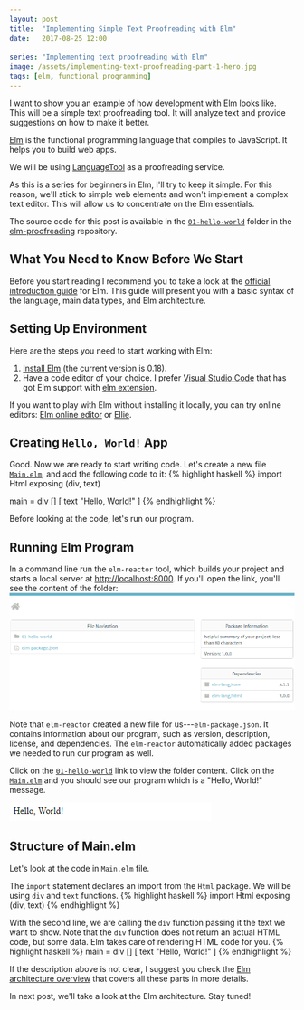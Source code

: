 ```yaml
---
layout: post
title:  "Implementing Simple Text Proofreading with Elm"
date:   2017-08-25 12:00

series: "Implementing text proofreading with Elm"
image: /assets/implementing-text-proofreading-part-1-hero.jpg
tags: [elm, functional programming]
---
```


I want to show you an example of how development with Elm looks like. This will be a simple text proofreading tool. It will analyze text and provide suggestions on how to make it better.

[Elm](http://elm-lang.org/) is the functional programming language that compiles to JavaScript. It helps you to build web apps.

We will be using [LanguageTool](https://languagetool.org/) as a proofreading service.

As this is a series for beginners in Elm, I'll try to keep it simple. For this reason, we'll stick to simple web elements and won't implement a complex text editor. This will allow us to concentrate on the Elm essentials.

The source code for this post is available in the [`01-hello-world`](https://github.com/dmitryrogozhny/elm-proofreading/tree/master/01-hello-world) folder in the [elm-proofreading](https://github.com/dmitryrogozhny/elm-proofreading) repository.

## What You Need to Know Before We Start
Before you start reading I recommend you to take a look at the [official introduction guide](https://guide.elm-lang.org/) for Elm. This guide will present you with a basic syntax of the language, main data types, and Elm architecture.

## Setting Up Environment
Here are the steps you need to start working with Elm:
1. [Install Elm](https://guide.elm-lang.org/install.html) (the current version is 0.18).
2. Have a code editor of your choice. I prefer [Visual Studio Code](https://code.visualstudio.com/) that has got Elm support with [elm extension](https://marketplace.visualstudio.com/items?itemName=sbrink.elm).

If you want to play with Elm without installing it locally, you can try online editors: [Elm online editor](http://elm-lang.org/try) or [Ellie](https://ellie-app.com/).

## Creating `Hello, World!` App
Good. Now we are ready to start writing code. Let's create a new file [`Main.elm`](https://github.com/dmitryrogozhny/elm-proofreading/blob/master/01-hello-world/Main.elm), and add the following code to it:
{% highlight haskell %}
import Html exposing (div, text)

main =
    div [] [ text "Hello, World!" ]
{% endhighlight %}

Before looking at the code, let's run our program.

## Running Elm Program
In a command line run the `elm-reactor` tool, which builds your project and starts a local server at [http://localhost:8000](http://localhost:8000). If you'll open the link, you'll see the content of the folder:
![elm-reactor interface](/assets/implementing-text-proofreading-with-elm-reactor.png)

Note that `elm-reactor` created a new file for us---`elm-package.json`. It contains information about our program, such as version, description, license, and dependencies. The `elm-reactor` automatically added packages we needed to run our program as well.

Click on the [`01-hello-world`](http://localhost:8000/01-hello-world/) link to view the folder content. Click on the [`Main.elm`](http://localhost:8000/01-hello-world/Main.elm) and you should see our program which is a "Hello, World!" message.

![hello, world!](/assets/implementing-text-proofreading-with-elm-hello-world.png)

## Structure of Main.elm
Let's look at the code in `Main.elm` file.

The `import` statement declares an import from the `Html` package. We will be using `div` and `text` functions.
{% highlight haskell %}
import Html exposing (div, text)
{% endhighlight %}

With the second line, we are calling the `div` function passing it the text we want to show. Note that the `div` function does not return an actual HTML code, but some data. Elm takes care of rendering HTML code for you.
{% highlight haskell %}
main =
    div [] [ text "Hello, World!" ]
{% endhighlight %}


If the description above is not clear, I suggest you check the [Elm architecture overview](https://guide.elm-lang.org/architecture/) that covers all these parts in more details.

In next post, we'll take a look at the Elm architecture. Stay tuned!
